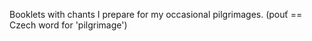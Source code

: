 Booklets with chants I prepare for my occasional pilgrimages.
(pouť == Czech word for 'pilgrimage')
